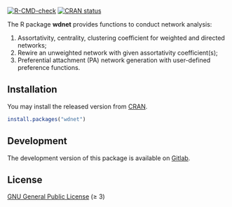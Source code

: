 <!-- badges: start -->
[![R-CMD-check](https://github.com/Yelie-Yuan/wdnet/workflows/R-CMD-check/badge.svg)](https://github.com/Yelie-Yuan/wdnet/actions)
[![CRAN status](https://www.r-pkg.org/badges/version/wdnet)](https://CRAN.R-project.org/package=wdnet)
<!-- badges: end -->

The R package **wdnet** provides functions to conduct network analysis:

1. Assortativity, centrality, clustering coefficient 
   for weighted and directed networks;
2. Rewire an unweighted network with given assortativity coefficient(s);
3. Preferential attachment (PA) network generation with user-defined 
   preference functions.


## Installation

You may install the released version from [CRAN](https://CRAN.R-project.org/package=wdnet).

```R
install.packages("wdnet")
```


## Development

The development version of this package is available on [Gitlab](https://gitlab.com/wdnetwork/wdnet/).


## License

[GNU General Public License](https://www.gnu.org/licenses/) (≥ 3)